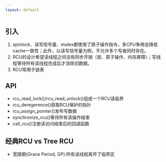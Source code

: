 ```yaml
---
layout: default
---
```


## 引入
1. spinlock、读写信号量、mutex都使用了原子操作指令，多CPU争用会降低cache一致性；此外，以读写信号量为例，不允许多个写者同时存在。
2. RCU的设计希望读线程之间没有同步开销（锁、原子操作、内存屏障）；写线程等待所有读线程完成后才消除旧数据。
3. RCU常用于链表

## API
* rcu_read_lock()/rcu_read_unlock()组成一个RCU读临界
* rcu_deregerence()获取RCU保护的指针
* rcu_assign_pointer()发布写数据
* synchronize_rcu()等待所有读操作结束
* call_rcu()注册读访问结束后的回调函数

## 经典RCU vs Tree RCU
* 宽限期(Grace Period, GP):所有读线程离开了临界区

